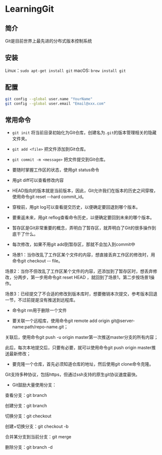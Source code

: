 # LearningGit

## 简介
Git是目前世界上最先进的分布式版本控制系统

## 安装
Linux：`sudo apt-get install git`
macOS: `brew install git`

## 配置
```sh
git config --global user.name "YourName"
git config --global user.email "Email@xxx.com"
```

## 常用命令
- `git init`
将当前目录初始化为Git仓库，创建名为`.git`的版本管理相关的隐藏文件夹。

- `git add <file>`
把文件添加到Git仓库。

- `git commit -m <message>`
把文件提交到Git仓库。

- 要随时掌握工作区的状态，使用git status命令
- 用git diff可以查看修改内容
- HEAD指向的版本就是当前版本，因此，Git允许我们在版本的历史之间穿梭，使用命令git reset --hard commit_id。

- 穿梭前，用git log可以查看提交历史，以便确定要回退到哪个版本。

- 要重返未来，用git reflog查看命令历史，以便确定要回到未来的哪个版本。
- 暂存区是Git非常重要的概念，弄明白了暂存区，就弄明白了Git的很多操作到底干了什么。
- 每次修改，如果不用git add到暂存区，那就不会加入到commit中
- 场景1：当你改乱了工作区某个文件的内容，想直接丢弃工作区的修改时，用命令git checkout -- file。

场景2：当你不但改乱了工作区某个文件的内容，还添加到了暂存区时，想丢弃修改，分两步，第一步用命令git reset HEAD <file>，就回到了场景1，第二步按场景1操作。

场景3：已经提交了不合适的修改到版本库时，想要撤销本次提交，参考版本回退一节，不过前提是没有推送到远程库。

- 命令git rm用于删除一个文件

- 要关联一个远程库，使用命令git remote add origin git@server-name:path/repo-name.git；

关联后，使用命令git push -u origin master第一次推送master分支的所有内容；

此后，每次本地提交后，只要有必要，就可以使用命令git push origin master推送最新修改；

- 要克隆一个仓库，首先必须知道仓库的地址，然后使用git clone命令克隆。

Git支持多种协议，包括https，但通过ssh支持的原生git协议速度最快。

- Git鼓励大量使用分支：

查看分支：git branch

创建分支：git branch <name>

切换分支：git checkout <name>

创建+切换分支：git checkout -b <name>

合并某分支到当前分支：git merge <name>

删除分支：git branch -d <name>

